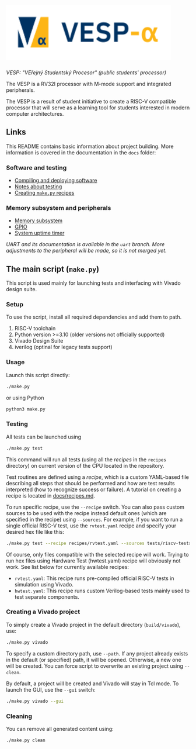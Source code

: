# <img src="img/vesp_logo_export.svg" alt="VESP logo"  height="150"/>

*VESP: "VEřejný Studentský Procesor" (public students' processor)*

The VESP is a RV32I processor with M-mode support and integrated peripherals.

The VESP is a result of student initiative to create a RISC-V compatible processor that will serve as a learning tool for students interested in modern computer architectures.

## Links
This README contains basic information about project building. More information is covered in the documentation in the `docs` folder:

### Software and testing
- [Compiling and deploying software](docs/software.md)
- [Notes about testing](docs/testing.md)
- [Creating `make.py` recipes](docs/recipes.md)

### Memory subsystem and peripherals
- [Memory subsystem](docs/memory_maps.md)
- [GPIO](docs/gpio.md)
- [System uptime timer](docs/millis_timer.md)

*UART and its documentation is available in the `uart` branch. More adjustments to the peripheral will be made, so it is not merged yet.*

## The main script (`make.py`)
This script is used mainly for launching tests and interfacing with Vivado design suite.

### Setup
To use the script, install all required dependencies and add them to path.

1. RISC-V toolchain
2. Python version >=3.10 (older versions not officially supported)
3. Vivado Design Suite
4. iverilog (optinal for legacy tests support)

### Usage

Launch this script directly:
```sh
./make.py
```

or using Python
```sh
python3 make.py
```

### Testing
All tests can be launched using
```sh
./make.py test
```
This command will run all tests (using all the *recipes* in the `recipes` directory) on current version of the CPU located in the repository.

Test routines are defined using a *recipe*, which is a custom YAML-based file describing all steps that should be performed and how are test results interpreted (how to recognize success or failure). A tutorial on creating a recipe is located in [docs/recipes.md](docs/recipes.md). 

To run specific recipe, use the `--recipe` switch. You can also pass custom sources to be used with the recipe instead default ones (which are specified in the recipe) using `--sources`. For example, if you want to run a single official RISC-V test, use the `rvtest.yaml` recipe and specify your desired hex file like this:
```sh
./make.py test --recipe recipes/rvtest.yaml --sources tests/riscv-tests-hex/rv32ui-p-add.hex
```

Of course, only files compatible with the selected recipe will work. Trying to run hex files using Hardware Test (hwtest.yaml) recipe will obviously not work. See list below for currently available recipes:
- `rvtest.yaml`: This recipe runs pre-compiled official RISC-V tests in simulation using Vivado.
- `hwtest.yaml`: This recipe runs custom Verilog-based tests mainly used to test separate components.

### Creating a Vivado project
To simply create a Vivado project in the default directory (`build/vivado`), use: 

```sh
./make.py vivado
```

To specify a custom directory path, use `--path`. If any project already exists in the default (or specified) path, it will be opened. Otherwise, a new one will be created. You can force script to overwrite an existing project using `--clean`.

By default, a project will be created and Vivado will stay in Tcl mode. To launch the GUI, use the `--gui` switch:
```sh
./make.py vivado --gui
```

### Cleaning
You can remove all generated content using:
```sh
./make.py clean
```